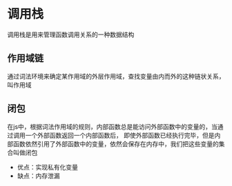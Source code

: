 # 调用栈

调用栈是用来管理函数调用关系的一种数据结构

## 作用域链

通过词法环境来确定某作用域的外层作用域，查找变量由内而外的这种链状关系，叫作用域

## 闭包

在js中，根据词法作用域的规则，内部函数总是能访问外部函数中的变量的，当通过调用一个外部函数返回一个内部函数后，
即使外部函数已经执行完毕，但是内部函数依然引用了外部函数中的变量，依然会保存在内存中，我们把这些变量的集合叫做闭包

- 优点：实现私有化变量
- 缺点：内存泄漏

